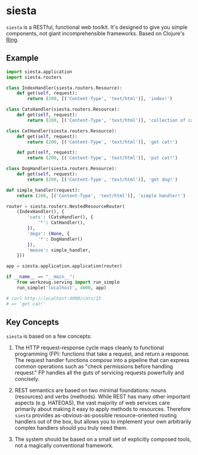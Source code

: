 # siesta

`siesta` is a RESTful, functional web toolkit.  It's designed to give you
simple components, not giant incomprehensible frameworks.  Based on
Clojure's [Ring](https://github.com/ring-clojure/ring).

## Example

```python
import siesta.application
import siesta.routers

class IndexHandler(siesta.routers.Resource):
    def get(self, request):
        return (200, [('Content-Type', 'text/html')], 'index!')

class CatsHandler(siesta.routers.Resource):
    def get(self, request):
        return (200, [('Content-Type', 'text/html')], 'collection of cats!')

class CatHandler(siesta.routers.Resource):
    def get(self, request):
        return (200, [('Content-Type', 'text/html')], 'get cat!')

    def put(self, request):
        return (200, [('Content-Type', 'text/html')], 'put cat!')

class DogHandler(siesta.routers.Resource):
    def get(self, request):
        return (200, [('Content-Type', 'text/html')], 'get dog!')

def simple_handler(request):
    return (200, [('Content-Type', 'text/html')], 'simple handler!')

router = siesta.routers.NestedResourceRouter(
    (IndexHandler(), {
        'cats': (CatsHandler(), {
            '*': CatHandler(),
        }),
        'dogs': (None, {
            '*': DogHandler()
        }),
        'meese': simple_handler,
    }))

app = siesta.application.application(router)

if __name__ == "__main__":
    from werkzeug.serving import run_simple
    run_simple('localhost', 4000, app)

# curl http://localhost:4000/cats/15
# => 'get cat!'
```

## Key Concepts

`siesta` is based on a few concepts:

1. The HTTP request-response cycle maps cleanly to functional programming (FP):
functions that take a request, and return a response.  The request handler
functions _compose_ into a pipeline that can express common operations such as
"check permissions before handling request."  FP handles all the guts of
servicing requests powerfully and concisely.

2. REST semantics are based on two minimal foundations: nouns (resources) and
verbs (methods).  While REST has many other important aspects (e.g. HATEOAS),
the vast majority of web services care primarily about making it easy to apply
methods to resources.  Therefore `siesta` provides as-obvious-as-possible
resource-oriented routing handlers out of the box, but allows you to implement
your own arbitrarily complex handlers should you truly need them.

3. The system should be based on a small set of explicitly composed tools,
not a magically conventional framework.
